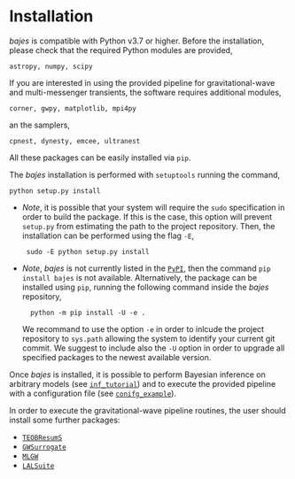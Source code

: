 # Installation 

*bajes* is compatible with Python v3.7 or higher.
Before the installation, please check that the required Python modules are provided,

    astropy, numpy, scipy
    
If you are interested in using the provided pipeline for gravitational-wave and multi-messenger
transients, the software requires additional modules,

    corner, gwpy, matplotlib, mpi4py
    
an the samplers,

    cpnest, dynesty, emcee, ultranest

All these packages can be easily installed via `pip`.

The *bajes* installation is performed with `setuptools` running the command,

    python setup.py install
    
 * *Note*, it is possible that your system will require the `sudo` specification
    in order to build the package. If this is the case, this option will prevent `setup.py` from estimating 
    the path to the project repository. Then, the installation can be performed using the flag `-E`,
    
        sudo -E python setup.py install
    
* *Note*, *bajes* is not currently listed in the [`PyPI`](https://pypi.org/), then the command `pip install bajes` is not available.
    Alternatively, the package can be installed using `pip`, running the following command inside the *bajes* repository,

        python -m pip install -U -e .
        
    We recommand to use the option `-e` in order to inlcude the project repository to `sys.path` allowing the system to identify your current git commit.
    We suggest to include also the `-U` option in order to upgrade all specified packages to the newest available version.
    
Once *bajes* is installed, it is possible to perform Bayesian inference on arbitrary models (see [`inf_tutorial`](docs/inf_tutorial.ipynb))
and to execute the provided pipeline with a configuration file (see [`conifg_example`](docs/conifg_example.ini)).

In order to execute the gravitational-wave pipeline routines,
the user should install some further packages:
* [`TEOBResumS`](https://bitbucket.org/eob_ihes/teobresums)
* [`GWSurrogate`](https://pypi.org/project/gwsurrogate/)
* [`MLGW`](https://pypi.org/project/mlgw/)
* [`LALSuite`](https://lscsoft.docs.ligo.org/lalsuite/) 


